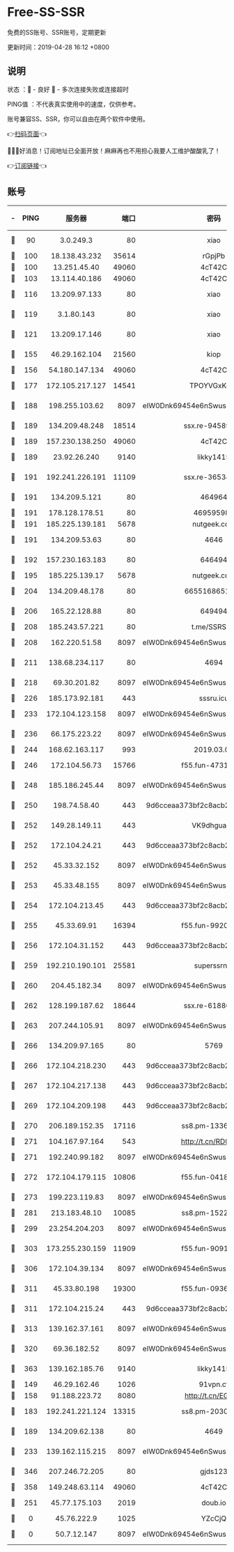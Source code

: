 # Free-SS-SSR

免费的SS账号、SSR账号，定期更新

更新时间：2019-04-28 16:12 +0800

## 说明

状态     ：🙂 - 良好 🙁 - 多次连接失败或连接超时

PING值   ：不代表真实使用中的速度，仅供参考。

账号兼容SS、SSR，你可以自由在两个软件中使用。

👉[扫码页面](https://liesauer.github.io/Free-SS-SSR/)👈

🎉🎉🎉好消息！订阅地址已全面开放！麻麻再也不用担心我要人工维护酸酸乳了！

👉[订阅链接](https://www.liesauer.net/yogurt/subscribe?ACCESS_TOKEN=DAYxR3mMaZAsaqUb)👈

## 账号

|-|PING|服务器|端口|密码|加密方式|区域|
|:----:|:----:|:-----:|-----:|:----:|:----:|:----:|
|🙂|90|3.0.249.3|80|xiao|aes-128-ctr|SG|
|🙂|100|18.138.43.232|35614|rGpjPb|rc4-md5|SG|
|🙂|100|13.251.45.40|49060|4cT42C|chacha20|SG|
|🙂|103|13.114.40.186|49060|4cT42C|chacha20|JP|
|🙂|116|13.209.97.133|80|xiao|aes-128-ctr|KR|
|🙂|119|3.1.80.143|80|xiao|aes-128-ctr|SG|
|🙂|121|13.209.17.146|80|xiao|aes-128-ctr|KR|
|🙂|155|46.29.162.104|21560|kiop|aes-128-ctr|RU|
|🙂|156|54.180.147.134|49060|4cT42C|chacha20|KR|
|🙂|177|172.105.217.127|14541|TPOYVGxKglpi|aes-256-cfb|JP|
|🙂|188|198.255.103.62|8097|eIW0Dnk69454e6nSwuspv9DmS201tQ0D|aes-256-cfb|US|
|🙂|189|134.209.48.248|18514|ssx.re-94589778|aes-256-cfb|US|
|🙂|189|157.230.138.250|49060|4cT42C|chacha20|US|
|🙂|189|23.92.26.240|9140|likky1415|aes-256-cfb|US|
|🙂|191|192.241.226.191|11109|ssx.re-36534639|aes-256-cfb|US|
|🙂|191|134.209.5.121|80|464964|aes-256-cfb|US|
|🙂|191|178.128.178.51|80|469595985|chacha20|US|
|🙂|191|185.225.139.181|5678|nutgeek.com|rc4-md5|US|
|🙂|191|134.209.53.63|80|4646|aes-256-cfb|US|
|🙂|192|157.230.163.183|80|646494|aes-256-cfb|US|
|🙂|195|185.225.139.17|5678|nutgeek.com|rc4-md5|US|
|🙂|204|134.209.48.178|80|6655168651651|aes-256-cfb|US|
|🙂|206|165.22.128.88|80|649494|aes-256-cfb|US|
|🙂|208|185.243.57.221|80|t.me/SSRSUB|rc4-md5|US|
|🙂|208|162.220.51.58|8097|eIW0Dnk69454e6nSwuspv9DmS201tQ0D|aes-256-cfb|US|
|🙂|211|138.68.234.117|80|4694|aes-256-cfb|US|
|🙂|218|69.30.201.82|8097|eIW0Dnk69454e6nSwuspv9DmS201tQ0D|aes-256-cfb|US|
|🙂|226|185.173.92.181|443|sssru.icu|rc4-md5|RU|
|🙂|233|172.104.123.158|8097|eIW0Dnk69454e6nSwuspv9DmS201tQ0D|aes-256-cfb|JP|
|🙂|236|66.175.223.22|8097|eIW0Dnk69454e6nSwuspv9DmS201tQ0D|aes-256-cfb|US|
|🙂|244|168.62.163.117|993|2019.03.07|rc4-md5|US|
|🙂|246|172.104.56.73|15766|f55.fun-47318932|aes-256-cfb|SG|
|🙂|248|185.186.245.44|8097|eIW0Dnk69454e6nSwuspv9DmS201tQ0D|aes-256-cfb|NL|
|🙂|250|198.74.58.40|443|9d6cceaa373bf2c8acb22e60b6a58be6|aes-256-cfb|US|
|🙂|252|149.28.149.11|443|VK9dhgualsL|aes-256-cfb|SG|
|🙂|252|172.104.24.21|443|9d6cceaa373bf2c8acb22e60b6a58be6|aes-256-cfb|US|
|🙂|252|45.33.32.152|8097|eIW0Dnk69454e6nSwuspv9DmS201tQ0D|aes-256-cfb|US|
|🙂|253|45.33.48.155|8097|eIW0Dnk69454e6nSwuspv9DmS201tQ0D|aes-256-cfb|US|
|🙂|254|172.104.213.45|443|9d6cceaa373bf2c8acb22e60b6a58be6|aes-256-cfb|US|
|🙂|255|45.33.69.91|16394|f55.fun-99209841|aes-256-cfb|US|
|🙂|256|172.104.31.152|443|9d6cceaa373bf2c8acb22e60b6a58be6|aes-256-cfb|US|
|🙂|259|192.210.190.101|25581|superssrnet|aes-256-cfb|US|
|🙂|260|204.45.182.34|8097|eIW0Dnk69454e6nSwuspv9DmS201tQ0D|aes-256-cfb|US|
|🙂|262|128.199.187.62|18644|ssx.re-61886685|aes-256-cfb|SG|
|🙂|263|207.244.105.91|8097|eIW0Dnk69454e6nSwuspv9DmS201tQ0D|aes-256-cfb|US|
|🙂|266|134.209.97.165|80|5769|aes-256-cfb|SG|
|🙂|266|172.104.218.230|443|9d6cceaa373bf2c8acb22e60b6a58be6|aes-256-cfb|US|
|🙂|267|172.104.217.138|443|9d6cceaa373bf2c8acb22e60b6a58be6|aes-256-cfb|US|
|🙂|269|172.104.209.198|443|9d6cceaa373bf2c8acb22e60b6a58be6|aes-256-cfb|US|
|🙂|270|206.189.152.35|17116|ss8.pm-13360339|aes-256-cfb|SG|
|🙂|271|104.167.97.164|543|http://t.cn/RD0D7sx|rc4-md5|CA|
|🙂|271|192.240.99.182|8097|eIW0Dnk69454e6nSwuspv9DmS201tQ0D|aes-256-cfb|US|
|🙂|272|172.104.179.115|10806|f55.fun-04180015|aes-256-cfb|SG|
|🙂|273|199.223.119.83|8097|eIW0Dnk69454e6nSwuspv9DmS201tQ0D|aes-256-cfb|US|
|🙂|281|213.183.48.10|10085|ss8.pm-15224062|rc4-md5|RU|
|🙂|299|23.254.204.203|8097|eIW0Dnk69454e6nSwuspv9DmS201tQ0D|aes-256-cfb|US|
|🙂|303|173.255.230.159|11909|f55.fun-90915761|aes-256-cfb|US|
|🙂|306|172.104.39.134|8097|eIW0Dnk69454e6nSwuspv9DmS201tQ0D|aes-256-cfb|SG|
|🙂|311|45.33.80.198|19300|f55.fun-09361416|aes-256-cfb|US|
|🙂|311|172.104.215.24|443|9d6cceaa373bf2c8acb22e60b6a58be6|aes-256-cfb|US|
|🙂|313|139.162.37.161|8097|eIW0Dnk69454e6nSwuspv9DmS201tQ0D|aes-256-cfb|SG|
|🙂|320|69.36.182.52|8097|eIW0Dnk69454e6nSwuspv9DmS201tQ0D|aes-256-cfb|US|
|🙂|363|139.162.185.76|9140|likky1415|aes-256-cfb|DE|
|🙂|149|46.29.162.46|1026|91vpn.cf|rc4-md5|RU|
|🙂|158|91.188.223.72|8080|http://t.cn/EGJIyrl|rc4-md5|RU|
|🙂|183|192.241.221.124|13315|ss8.pm-20302510|aes-256-cfb|US|
|🙂|189|134.209.62.138|80|4649|aes-256-cfb|US|
|🙂|233|139.162.115.215|8097|eIW0Dnk69454e6nSwuspv9DmS201tQ0D|aes-256-cfb|JP|
|🙂|346|207.246.72.205|80|gjds123|aes-256-cfb|US|
|🙂|358|149.248.63.114|49060|4cT42C|chacha20|CA|
|🙁|251|45.77.175.103|2019|doub.io|aes-128-ctr|SG|
|🙁|0|45.76.222.9|1025|YZcCjQ|rc4-md5|JP|
|🙁|0|50.7.12.147|8097|eIW0Dnk69454e6nSwuspv9DmS201tQ0D|aes-256-cfb|BR|
